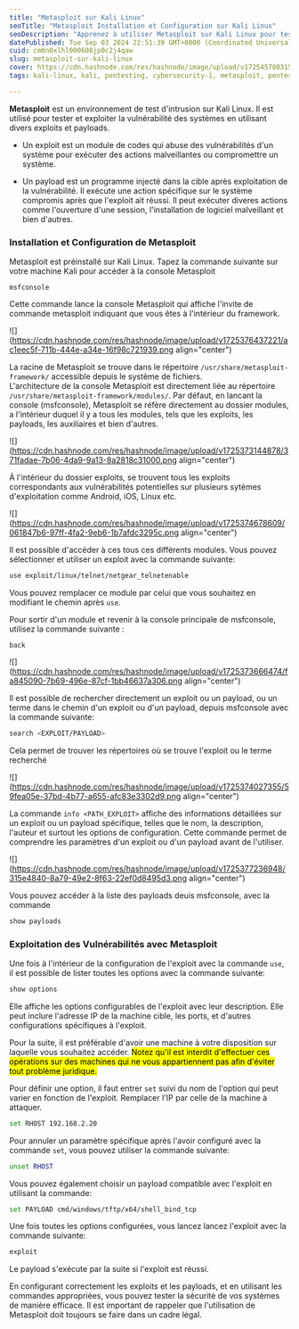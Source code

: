 ```yaml
---
title: "Metasploit sur Kali Linux"
seoTitle: "Metasploit Installation et Configuration sur Kali Linux"
seoDescription: "Apprenez à utiliser Metasploit sur Kali Linux pour tester et exploiter les vulnérabilités des systèmes en toute légalité"
datePublished: Tue Sep 03 2024 22:51:39 GMT+0000 (Coordinated Universal Time)
cuid: cm0n0xlhl000608jp0c2j4qaw
slug: metasploit-sur-kali-linux
cover: https://cdn.hashnode.com/res/hashnode/image/upload/v1725457803153/1e9828ef-5dba-4481-80ca-34d319165e02.png
tags: kali-linux, kali, pentesting, cybersecurity-1, metasploit, pentesting-tools, metasploit-framework

---
```


**Metasploit** est un environnement de test d'intrusion sur Kali Linux. Il est utilisé pour tester et exploiter la vulnérabilité des systèmes en utilisant divers exploits et payloads.

* Un exploit est un module de codes qui abuse des vulnérabilités d'un système pour exécuter des actions malveillantes ou compromettre un système.
    
* Un payload est un programme injecté dans la cible après exploitation de la vulnérabilité. Il exécute une action spécifique sur le système compromis après que l'exploit ait réussi. Il peut exécuter diveres actions comme l'ouverture d'une session, l'installation de logiciel malveillant et bien d'autres.
    

### Installation et Configuration de Metasploit

Metasploit est préinstallé sur Kali Linux. Tapez la commande suivante sur votre machine Kali pour accéder à la console Metasploit

```plaintext
msfconsole
```

Cette commande lance la console Metasploit qui affiche l'invite de commande metasploit indiquant que vous êtes à l'intérieur du framework.

![](https://cdn.hashnode.com/res/hashnode/image/upload/v1725376437221/ac1eec5f-711b-444e-a34e-16f98c721939.png align="center")

La racine de Metasploit se trouve dans le répertoire `/usr/share/metasploit-framework/` accessible depuis le système de fichiers.  
L'architecture de la console Metasploit est directement liée au répertoire `/usr/share/metasploit-framework/modules/`. Par défaut, en lancant la console (msfconsole), Metasploit se réfère directement au dossier modules, a l'intérieur duquel il y a tous les modules, tels que les exploits, les payloads, les auxiliaires et bien d'autres.

![](https://cdn.hashnode.com/res/hashnode/image/upload/v1725373144878/371fadae-7b06-4da9-9a13-8a2818c31000.png align="center")

À l'intérieur du dossier exploits, se trouvent tous les exploits correspondants aux vulnérabilités potentielles sur plusieurs sytèmes d'exploitation comme Android, iOS, Linux etc.

![](https://cdn.hashnode.com/res/hashnode/image/upload/v1725374678609/061847b6-97ff-4fa2-9eb6-1b7afdc3295c.png align="center")

Il est possible d'accéder à ces tous ces différents modules. Vous pouvez sélectionner et utiliser un exploit avec la commande suivante:

```bash
use exploit/linux/telnet/netgear_telnetenable
```

Vous pouvez remplacer ce module par celui que vous souhaitez en modifiant le chemin après `use`.

Pour sortir d'un module et revenir à la console principale de msfconsole, utilisez la commande suivante :

```plaintext
back
```

![](https://cdn.hashnode.com/res/hashnode/image/upload/v1725373666474/fa845090-7b69-496e-87cf-1bb46637a306.png align="center")

Il est possible de rechercher directement un exploit ou un payload, ou un terme dans le chemin d'un exploit ou d'un payload, depuis msfconsole avec la commande suivante:

```bash
search <EXPLOIT/PAYLOAD>
```

Cela permet de trouver les répertoires où se trouve l'exploit ou le terme recherché

![](https://cdn.hashnode.com/res/hashnode/image/upload/v1725374027355/59fea05e-37bd-4b77-a655-afc83e3302d9.png align="center")

La commande `info <PATH_EXPLOIT>` affiche des informations détaillées sur un exploit ou un payload spécifique, telles que le nom, la description, l'auteur et surtout les options de configuration. Cette commande permet de comprendre les paramètres d'un exploit ou d'un payload avant de l'utiliser.

![](https://cdn.hashnode.com/res/hashnode/image/upload/v1725377236948/315e4840-8a79-49e2-8f63-22ef0d8495d3.png align="center")

Vous pouvez accéder à la liste des payloads deuis msfconsole, avec la commande

```bash
show payloads
```

### **Exploitation des Vulnérabilités avec Metasploit**

Une fois à l'intérieur de la configuration de l'exploit avec la commande `use`, il est possible de lister toutes les options avec la commande suivante:

```bash
show options
```

Elle affiche les options configurables de l'exploit avec leur description. Elle peut inclure l'adresse IP de la machine cible, les ports, et d'autres configurations spécifiques à l'exploit.

Pour la suite, il est préférable d'avoir une machine à votre disposition sur laquelle vous souhaitez accéder. <mark>Notez qu'il est interdit d'effectuer ces opérations sur des machines qui ne vous appartiennent pas afin d'éviter tout problème juridique.</mark>

Pour définir une option, il faut entrer `set` suivi du nom de l'option qui peut varier en fonction de l'exploit. Remplacer l'IP par celle de la machine à attaquer.

```bash
set RHOST 192.168.2.20
```

Pour annuler un paramètre spécifique après l'avoir configuré avec la commande `set`, vous pouvez utiliser la commande suivante:

```bash
unset RHOST
```

Vous pouvez également choisir un payload compatible avec l'exploit en utilisant la commande:

```bash
set PAYLOAD cmd/windows/tftp/x64/shell_bind_tcp
```

Une fois toutes les options configurées, vous lancez lancez l'exploit avec la commande suivante:

```bash
exploit
```

Le payload s'exécute par la suite si l'exploit est réussi.

En configurant correctement les exploits et les payloads, et en utilisant les commandes appropriées, vous pouvez tester la sécurité de vos systèmes de manière efficace. Il est important de rappeler que l'utilisation de Metasploit doit toujours se faire dans un cadre légal.